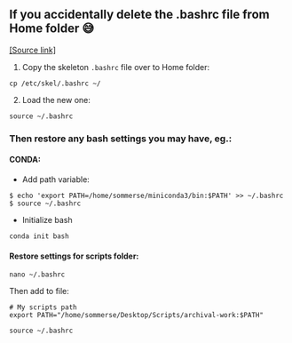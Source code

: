 ## If you accidentally delete the .bashrc file from Home folder :sweat_smile:

[[Source link]](https://askubuntu.com/questions/198730/how-to-restore-bashrc-file)

1. Copy the skeleton ```.bashrc``` file over to Home folder:

```
cp /etc/skel/.bashrc ~/
```

2. Load the new one:

```
source ~/.bashrc
```

### Then restore any bash settings you may have, eg.:

#### CONDA:
* Add path variable:
```
$ echo 'export PATH=/home/sommerse/miniconda3/bin:$PATH' >> ~/.bashrc
$ source ~/.bashrc
```
* Initialize bash
```
conda init bash
```
#### Restore settings for scripts folder:
```
nano ~/.bashrc
```
Then add to file:
```
# My scripts path
export PATH="/home/sommerse/Desktop/Scripts/archival-work:$PATH"
```

```
source ~/.bashrc
```